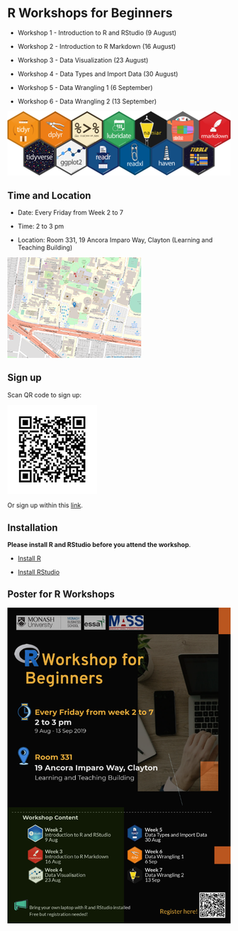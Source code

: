 
R Workshops for Beginners
=========================

-   Workshop 1 - Introduction to R and RStudio (9 August)

-   Workshop 2 - Introduction to R Markdown (16 August)

-   Workshop 3 - Data Visualization (23 August)

-   Workshop 4 - Data Types and Import Data (30 August)

-   Workshop 5 - Data Wrangling 1 (6 September)

-   Workshop 6 - Data Wrangling 2 (13 September)

![](images/Hexwall.png)

Time and Location
-----------------

-   Date: Every Friday from Week 2 to 7

-   Time: 2 to 3 pm

-   Location: Room 331, 19 Ancora Imparo Way, Clayton (Learning and Teaching Building)

<img src="images/Map.png" style="width:60.0%" style="height:60.0%" />

Sign up
-------

Scan QR code to sign up:

<img src="images/Signup_QRcode.png" style="width:40.0%" style="height:40.0%" />

Or sign up within this [link](https://docs.google.com/forms/d/1umPW5ooUfOoKhLB-5ehamH9tKTphBEtyc5G6EXfYpN8/viewform?edit_requested=true).

Installation
------------

**Please install R and RStudio before you attend the workshop**.

-   [Install R](https://cran.csiro.au)

-   [Install RStudio](https://www.rstudio.com/products/rstudio/download/)

Poster for R Workshops
----------------------

![](images/poster_black.png)
